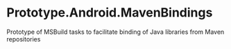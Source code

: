 # Prototype.Android.MavenBindings
Prototype of MSBuild tasks to facilitate binding of Java libraries from Maven repositories
